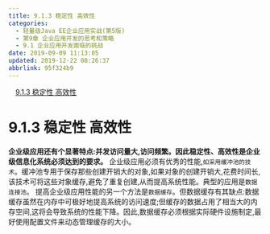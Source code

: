```yaml
---
title: 9.1.3 稳定性 高效性
categories: 
  - 轻量级Java EE企业应用实战(第5版)
  - 第9章 企业应用开发的思考和策略
  - 9.1 企业应用开发面临的挑战
date: 2019-09-09 11:13:05
updated: 2019-12-22 08:26:37
abbrlink: 95f324b9
---
```

<div id='my_toc'><a href="/JavaReadingNotes/95f324b9/#9-1-3-稳定性-高效性" class="header_1">9.1.3 稳定性 高效性</a><br></div>
<style>.header_1{margin-left: 1em;}.header_2{margin-left: 2em;}.header_3{margin-left: 3em;}.header_4{margin-left: 4em;}.header_5{margin-left: 5em;}.header_6{margin-left: 6em;}</style>
<!--more-->
<script>if (navigator.platform.search('arm')==-1){document.getElementById('my_toc').style.display = 'none';}var e,p = document.getElementsByTagName('p');while (p.length>0) {e = p[0];e.parentElement.removeChild(e);}</script>

<!--end-->
<!--SSTStart-->
# 9.1.3 稳定性 高效性 #
**企业级应用还有个显著特点:并发访问量大,访问频繁。因此稳定性、高效性是企业级信息化系统必须达到的要求。**
企业级应用必须有优秀的性能,`如采用缓冲池的技术`。缓冲池专用于保存那些创建开销大的对象,如果对象的创建开销大,花费时间长,该技术可将这些对象缓存,避免了重复创建,从而提高系统性能。典型的应用是`数据连接池`。
提高企业级应用性能的另一个方法是`数据缓存`。但数据缓存有其缺点:数据缓存虽然在内存中可极好地提高系统的访问速度;但缓存的数据占用了相当大的内存空间,这将会导致系统的性能下降。因此,数据缓存必须根据实际硬件设施制定,最好使用配置文件来动态管理缓存的大小。
<!--SSTStop-->


